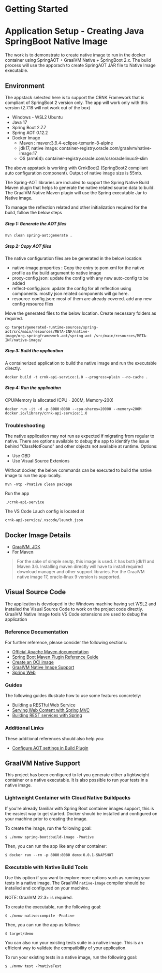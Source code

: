 # Getting Started

# Application Setup - Creating Java SpringBoot Native Image
The work is to demonstrate to create native image to run in the docker container using SpringAOT + GraalVM Native + SpringBoot 2.x. The build process will use the apporach to create SpringAOT JAR file to Native Image executable.

## Environment
The appstack selected here is to support the CRNK Framework that is compliant of SpringBoot 2 version only.
The app will work only with this version (2.7.18 will not work out of the box)
- Windows - WSL2 Ubuntu
- Java 17
- Spring Boot 2.7.7
- Spring AOT 0.12.2
- Docker Image
  - Maven : maven:3.9.4-eclipse-temurin-8-alpine
  - jdk17, native image: container-registry.oracle.com/graalvm/native-image:17
  - OS (arm64): container-registry.oracle.com/os/oraclelinux:9-slim

The above appstack is working with CrnkBoot2 (SpringBoot2 compliant auto configuration component).
Output of native image size is 55mb.

The Spring-AOT libraries are included to support the Spring Native Build Maven plugin that helps to generate the native related source data to build.
The GraalVM Native Maven plugin will use the Spring executable Jar to Native image.

To manage the reflection related and other initialization required for the build, follow the below steps
##### Step 1: Generate the AOT files
```
mvn clean spring-aot:generate .
```
##### Step 2: Copy AOT files
The native configuration files are be generated in the below location:
 - native-image.properties : Copy the entry to pom.xml for the native profile as the build argument to native image
 - proxy-config.json: update the config with any new auto-config to be added
 - reflect-config.json: update the config for all reflection using components. mostly json related components will go here.
 - resource-config.json: most of them are already covered. add any new config resource files

Move the generated files to the below location. Create necessary folders as required.
```
cp target/generated-runtime-sources/spring-aot/src/main/resources/META-INF/native-image/org.springframework.aot/spring-aot /src/main/resources/META-INF/native-image/
```
##### Step 3: Build the application
A containerized application to build the native image and run the executable directly.
```
docker build -t crnk-api-service:1.0 --progress=plain --no-cache .
```
##### Step 4: Run the application
CPU/Memory is allocated (CPU - 200M, Memory-200)
```
docker run -it -d -p 8080:8080 --cpu-shares=20000 --memory=200M docker.io/library/crnk-api-service:1.0
```

### Troubleshooting
The native application may not run as expected if migrating from regular to native. 
There are options available to debug the app to identify the issue behind "ClassNotFound" and other objects not available at runtime.
Options: 
- Use GBD
- Use Visual Source Extenions
  
Without docker, the below commands can be executed to build the native image to run the app locally.
```
mvn -ntp -Pnative clean package
```
Run the app
```
./crnk-api-service
```
The VS Code Lauch config is located at 
```
crnk-api-service/.vscode/launch.json
```


## Docker Image Details
- [GraalVM, JDK](https://container-registry.oracle.com)
- [For Maven](https://hub.docker.com/layers/library/maven/3.9.4-eclipse-temurin-8-alpine/images/sha256-b416a20af00bce4a75db7ca2658b8204deb662b0c5db7930b807491697a0b733?context=explore)
> For the sake of simple seutp, this image is used. it has both jdk11 and Maven 3.6. Installing maven directly will have to install required download manager and other support libraries.
> For the GraalVM native image 17, oracle-linux 9 version is supported.

## Visual Source Code
The application is developed in the Windows machine having set WSL2 and installed the Visual Source Code to work on the project code directly.
GraalVM Native Image tools VS Code extensions are used to debug the application

### Reference Documentation
For further reference, please consider the following sections:

* [Official Apache Maven documentation](https://maven.apache.org/guides/index.html)
* [Spring Boot Maven Plugin Reference Guide](https://docs.spring.io/spring-boot/docs/3.1.6/maven-plugin/reference/html/)
* [Create an OCI image](https://docs.spring.io/spring-boot/docs/3.1.6/maven-plugin/reference/html/#build-image)
* [GraalVM Native Image Support](https://docs.spring.io/spring-boot/docs/3.1.6/reference/html/native-image.html#native-image)
* [Spring Web](https://docs.spring.io/spring-boot/docs/3.1.6/reference/htmlsingle/index.html#web)

### Guides
The following guides illustrate how to use some features concretely:

* [Building a RESTful Web Service](https://spring.io/guides/gs/rest-service/)
* [Serving Web Content with Spring MVC](https://spring.io/guides/gs/serving-web-content/)
* [Building REST services with Spring](https://spring.io/guides/tutorials/rest/)

### Additional Links
These additional references should also help you:

* [Configure AOT settings in Build Plugin](https://docs.spring.io/spring-boot/docs/3.1.6/maven-plugin/reference/htmlsingle/#aot)

## GraalVM Native Support

This project has been configured to let you generate either a lightweight container or a native executable.
It is also possible to run your tests in a native image.

### Lightweight Container with Cloud Native Buildpacks
If you're already familiar with Spring Boot container images support, this is the easiest way to get started.
Docker should be installed and configured on your machine prior to creating the image.

To create the image, run the following goal:

```
$ ./mvnw spring-boot:build-image -Pnative
```

Then, you can run the app like any other container:

```
$ docker run --rm -p 8080:8080 demo:0.0.1-SNAPSHOT
```

### Executable with Native Build Tools
Use this option if you want to explore more options such as running your tests in a native image.
The GraalVM `native-image` compiler should be installed and configured on your machine.

NOTE: GraalVM 22.3+ is required.

To create the executable, run the following goal:

```
$ ./mvnw native:compile -Pnative
```

Then, you can run the app as follows:
```
$ target/demo
```

You can also run your existing tests suite in a native image.
This is an efficient way to validate the compatibility of your application.

To run your existing tests in a native image, run the following goal:

```
$ ./mvnw test -PnativeTest
```

